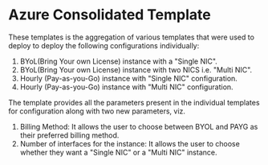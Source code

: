 # Azure Consolidated Template

These templates is the aggregation of various templates that were used to deploy to deploy the following configurations individually:

1. BYoL(Bring Your own License) instance with a "Single NIC".
2. BYoL(Bring Your own License) instance with two NICS i.e. "Multi NIC".
3. Hourly (Pay-as-you-Go) instance with "Single NIC" configuration.
4. Hourly (Pay-as-you-Go) instance with "Multi NIC" configuration.

The template provides all the parameters present in the individual templates for configuration along with two new parameters, viz.
1. Billing Method: It allows the user to choose between BYOL and PAYG as their preferred billing method.
2. Number of interfaces for the instance: It allows the user to choose whether they want a "Single NIC" or a "Multi NIC" instance.
